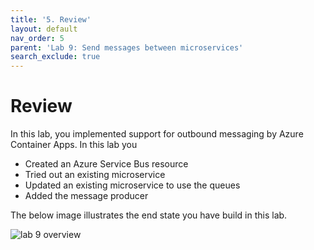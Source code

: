 ```yaml
---
title: '5. Review'
layout: default
nav_order: 5
parent: 'Lab 9: Send messages between microservices'
search_exclude: true
---
```


# Review

In this lab, you implemented support for outbound messaging by Azure Container Apps. In this lab you

- Created an Azure Service Bus resource
- Tried out an existing microservice
- Updated an existing microservice to use the queues
- Added the message producer

The below image illustrates the end state you have build in this lab.

![lab 9 overview](../../images/acalab9.png)
